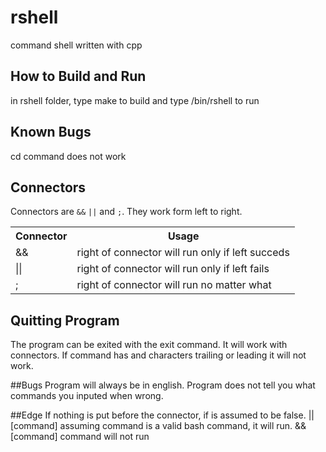 # rshell
command shell written with cpp

## How to Build and Run
in rshell folder, type make to build and type /bin/rshell to run 

## Known Bugs
cd command does not work 

## Connectors 
Connectors are `&&` `||` and `;`.
They work form left to right.
<table>
	<tr>
    		<th>Connector</th>
	    	<th>Usage</th>
	</tr>
	<tr>
		<td>&&</td>
		<td>right of connector will run only if left succeds</td>
	</tr>
	</tr>
		<td>||</td>
		<td>right of connector will run only if left fails</td>
	</tr>
	<tr>
		<td>;</td>
		<td>right of connector will run no matter what</td>
	</tr>
</table>

## Quitting Program 
The program can be exited with the exit command.
It will work with connectors. 
If command has and characters trailing or leading it will not work. 

##Bugs
Program will always be in english.
Program does not tell you what commands you inputed when wrong.

##Edge
If nothing is put before the connector, if is assumed to be false.
|| [command] assuming command is a valid bash command, it will run. 
&& [command] command will not run 
